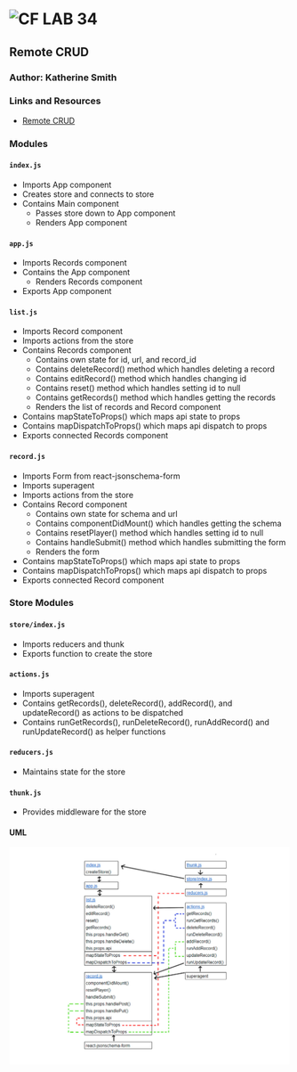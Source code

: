 ![CF](http://i.imgur.com/7v5ASc8.png) LAB 34
=================================================

## Remote CRUD

### Author: Katherine Smith

### Links and Resources
* [Remote CRUD](https://codesandbox.io/s/5kzr9wj42n)

### Modules
#### `index.js`
- Imports App component
- Creates store and connects to store
- Contains Main component
  - Passes store down to App component
  - Renders App component

#### `app.js`
- Imports Records component
- Contains the App component
  - Renders Records component
- Exports App component

#### `list.js`
- Imports Record component
- Imports actions from the store
- Contains Records component
  - Contains own state for id, url, and record_id
  - Contains deleteRecord() method which handles deleting a record
  - Contains editRecord() method which handles changing id
  - Contains reset() method which handles setting id to null
  - Contains getRecords() method which handles getting the records
  - Renders the list of records and Record component
- Contains mapStateToProps() which maps api state to props
- Contains mapDispatchToProps() which maps api dispatch to props
- Exports connected Records component

#### `record.js`
- Imports Form from react-jsonschema-form
- Imports superagent
- Imports actions from the store
- Contains Record component
  - Contains own state for schema and url
  - Contains componentDidMount() which handles getting the schema
  - Contains resetPlayer() method which handles setting id to null
  - Contains handleSubmit() method which handles submitting the form
  - Renders the form
- Contains mapStateToProps() which maps api state to props
- Contains mapDispatchToProps() which maps api dispatch to props
- Exports connected Record component

### Store Modules
#### `store/index.js`
- Imports reducers and thunk
- Exports function to create the store

#### `actions.js`
- Imports superagent
- Contains getRecords(), deleteRecord(), addRecord(), and updateRecord() as actions to be dispatched
- Contains runGetRecords(), runDeleteRecord(), runAddRecord() and runUpdateRecord() as helper functions

#### `reducers.js`
- Maintains state for the store

#### `thunk.js`
- Provides middleware for the store

#### UML
<img src="./remote-crud.jpg" alt="remote-crud.jpg" width="700px">